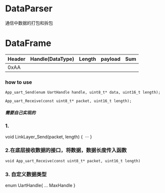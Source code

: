 # DataParser
通信中数据的打包和拆包

# DataFrame
Header | Handle(DataType) | Length | payload | Sum
-------| -----------------| -------| --------| ----
0xAA   | 

### how to use
```
App_uart_Send(enum UartHandle handle, uint8_t* data, uint16_t length);

App_uart_Receive(const uint8_t* packet, uint16_t length);

```

##### 需要自己实现的
### 1.
void LinkLayer_Send(packet, length)
{
  ···
}

### 2.在底层接收数据的接口，将数据，数据长度传入函数
```
void App_uart_Receive(const uint8_t* packet, uint16_t length)
```

### 3. 自定义数据类型
enum UartHandle{
 ...
 MaxHandle
}
